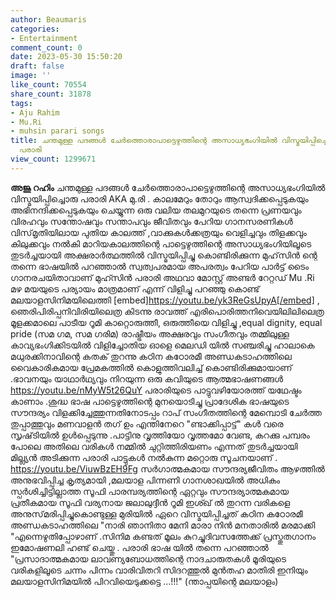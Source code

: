 ```yaml
---
author: Beaumaris
categories:
- Entertainment
comment_count: 0
date: 2023-05-30 15:50:20
draft: false
image: ''
like_count: 70554
share_count: 31878
tags:
- Aju Rahim
- Mu.Ri
- muhsin parari songs
title: ചന്തമുള്ള പദങ്ങള്‍ ചേർത്തൊരാപാട്ടെഴുത്തിന്റെ അസാധ്യഭംഗിയിൽ വിസ്മയിപ്പിച്ചൊരു
  പരാരി
view_count: 1299671
---
```


**അജു റഹിം** ചന്തമുള്ള പദങ്ങള്‍ ചേർത്തൊരാപാട്ടെഴുത്തിന്റെ അസാധ്യഭംഗിയിൽ വിസ്മയിപ്പിച്ചൊരു പരാരി AKA മു.രി . കാലമേറും തോറും ആസ്വദിക്കപ്പെടുകയും അഭിനന്ദിക്കപ്പെടുകയും ചെയ്യുന്ന ഒരു വലിയ തലമുറയുടെ തന്നെ പ്രണയവും വിരഹവും സന്തോഷവും സന്താപവും ജീവിതവും പേറിയ ഗാനസരണികൾ വിസ്‌മൃതിയിലായ പുതിയ കാലത്ത് ,വാക്കുകൾക്കത്രയും വെളിച്ചവും തിളക്കവും കിലുക്കവും നൽകി മാറിയകാലത്തിന്റെ പാട്ടെഴുത്തിന്റെ അസാധ്യഭംഗിയിലൂടെ തുടർച്ചയായി അക്ഷരാർത്ഥത്തിൽ വിസ്മയിപ്പിച്ചു കൊണ്ടിരിക്കുന്ന മുഹ്‌സിൻ ന്റെ തന്നെ ഭാഷയിൽ പറഞ്ഞാൽ സ്വത്വപരമായ അപരത്വം പേറിയ പാർട്ട് ടൈം ഗാനരചയിതാവാണ്‌ മുഹ്സിൻ പരാരി അഥവാ മോസ്റ്റ് അണ്ടർ റേറ്റഡ് Mu .Ri മഴ മയയുടെ പര്യായം മാത്രമാണ് എന്ന് വിളിച്ചു പറഞ്ഞു കൊണ്ട് മലയാളസിനിമയിലെത്തി [embed]https://youtu.be/yk3ReGsUpyA[/embed] , ഞെരിപിരിപ്പനിവിരിയിലെത്ര കിടന്നു രാവത്ത് എരിപൊരിത്തനിവെയിലിലിലെത്ര മൂളക്കമാലെ പാടീയ റൂമി കാറ്റൊരുത്തീ, ഒരുത്തീയെ വിളിച്ചു ,equal dignity, equal pride (സമ ഗമ, സമ ഗരിമ) രാഷ്ട്രീയം അക്ഷരവും സംഗീതവും തമ്മിലുള്ള കാവ്യഭംഗിക്കിടയിൽ വിളിച്ചോതിയ ഓളെ മെലഡി യിൽ സഞ്ചരിച്ചു ഹാലാകെ മധുരക്കിനാവിന്റെ കതക് തുറന്നു കഠിന കഠോരമീ അണ്ഡകടാഹത്തിലെ വൈകാരികമായ പ്രേമകത്തിൽ കൊളുത്തിവലിച്ച് കൊണ്ടിരിക്കുമായാണ് .ഭാവനയും യാഥാർഥ്യവും നിറയുന്ന ഒരു കവിയുടെ ആത്മഭാഷണങ്ങൾ https://youtu.be/nMyW5t26QuY പരാരിയുടെ പാട്ടുവഴിയോരത്ത് യഥേഷ്ടം കാണാം .ശുദ്ധ ഭാഷ പാട്ടെഴുത്തിന്റെ മുനയൊടിച്ചു പ്രാദേശിക ഭാഷയുടെ സൗന്ദര്യം വിളക്കിച്ചേത്തുന്നതിനോടപ്പം റാപ് സംഗീതത്തിന്റെ മേമ്പൊടി ചേർത്ത തുപ്പാത്തുവും മണവാളൻ തഗ് ഉം എന്തിനേറെ "ണ്ടാക്കിപ്പാട്ട്" കൾ വരെ സൃഷ്‌ടിയിൽ ഉൾപ്പെടുന്നു .പാട്ടിനു വൃത്തിയോ വൃത്തമോ വേണ്ട, കറക്കു പമ്പരം പോലെ അതിലെ വരികൾ നമ്മിൽ ചുറ്റിത്തിരിയണം എന്നത് തുടർച്ചയായി മില്ല്യൻ അടിക്കുന്ന പരാരി പാട്ടുകൾ നൽകുന്ന മറ്റൊരു സൂചനയാണ് . https://youtu.be/ViuwBzEH9Fg സർഗാത്മകമായ സൗന്ദര്യജീവിതം ആഴത്തിൽ അനുഭവിപ്പിച്ച കൃത്യമായി ,മലയാള പിന്നണി ഗാനശാഖയിൽ അധികം സ്പർശിച്ചിട്ടില്ലാത്ത സൂഫി പാരമ്പര്യത്തിന്റെ ഏറ്റവും സൗന്ദര്യാത്മകമായ പ്രതീകമായ സൂഫി വര്യനായ ജലാലുദ്ദീൻ റൂമി ഇശ്ഖ് ൽ തുറന്ന വരികളെ അനുസ്‌മരിപ്പിച്ചുകൊണ്ടുള്ള മുരിയിൽ ഏറെ വിസ്മയിപ്പിച്ചത് കഠിന കഠോരമീ അണ്ഡകടാഹത്തിലെ "നാരി ഞാനിതാ മേനി മാരാ നിൻ മനതാരിൽ മരമാക്കി "എന്നെഴുതിപ്പോഴാണ് .സിനിമ കണ്ടത് മൂലം കുറച്ചുദിവസത്തേക്ക് പ്രസ്തുതഗാനം ഇമോഷണലി ഹണ്ട് ചെയ്തു . പരാരി ഭാഷ യിൽ തന്നെ പറഞ്ഞാൽ "പ്രസാദാത്മകമായ ലാവണ്യബോധത്തിന്റെ നാദചാരുതകൾ മൂരിയുടെ വരികളിലൂടെ ചന്നം പിന്നം വാരിവിതറി സിദറത്തുൽ മുൻതഹ മാതിരി ഇനിയും മലയാളസിനിമയിൽ പിറവിയെടുക്കട്ടെ ...!!!" (ന്താപ്പയിന്റെ മലയാളം)
